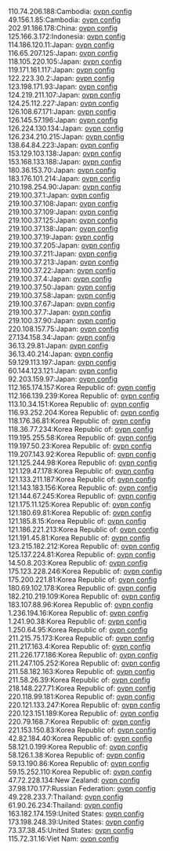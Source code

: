 110.74.206.188:Cambodia: [ovpn config](vpn/110_74_206_188.ovpn)  
49.156.1.85:Cambodia: [ovpn config](vpn/49_156_1_85.ovpn)  
202.91.186.178:China: [ovpn config](vpn/202_91_186_178.ovpn)  
125.166.3.172:Indonesia: [ovpn config](vpn/125_166_3_172.ovpn)  
114.186.120.11:Japan: [ovpn config](vpn/114_186_120_11.ovpn)  
116.65.207.125:Japan: [ovpn config](vpn/116_65_207_125.ovpn)  
118.105.220.105:Japan: [ovpn config](vpn/118_105_220_105.ovpn)  
119.171.161.117:Japan: [ovpn config](vpn/119_171_161_117.ovpn)  
122.223.30.2:Japan: [ovpn config](vpn/122_223_30_2.ovpn)  
123.198.171.93:Japan: [ovpn config](vpn/123_198_171_93.ovpn)  
124.219.211.107:Japan: [ovpn config](vpn/124_219_211_107.ovpn)  
124.25.112.227:Japan: [ovpn config](vpn/124_25_112_227.ovpn)  
126.108.67.171:Japan: [ovpn config](vpn/126_108_67_171.ovpn)  
126.145.57.196:Japan: [ovpn config](vpn/126_145_57_196.ovpn)  
126.224.130.134:Japan: [ovpn config](vpn/126_224_130_134.ovpn)  
126.234.210.215:Japan: [ovpn config](vpn/126_234_210_215.ovpn)  
138.64.84.223:Japan: [ovpn config](vpn/138_64_84_223.ovpn)  
153.129.103.138:Japan: [ovpn config](vpn/153_129_103_138.ovpn)  
153.168.133.188:Japan: [ovpn config](vpn/153_168_133_188.ovpn)  
180.36.153.70:Japan: [ovpn config](vpn/180_36_153_70.ovpn)  
183.176.101.214:Japan: [ovpn config](vpn/183_176_101_214.ovpn)  
210.198.254.90:Japan: [ovpn config](vpn/210_198_254_90.ovpn)  
219.100.37.1:Japan: [ovpn config](vpn/219_100_37_1.ovpn)  
219.100.37.108:Japan: [ovpn config](vpn/219_100_37_108.ovpn)  
219.100.37.109:Japan: [ovpn config](vpn/219_100_37_109.ovpn)  
219.100.37.125:Japan: [ovpn config](vpn/219_100_37_125.ovpn)  
219.100.37.138:Japan: [ovpn config](vpn/219_100_37_138.ovpn)  
219.100.37.19:Japan: [ovpn config](vpn/219_100_37_19.ovpn)  
219.100.37.205:Japan: [ovpn config](vpn/219_100_37_205.ovpn)  
219.100.37.211:Japan: [ovpn config](vpn/219_100_37_211.ovpn)  
219.100.37.213:Japan: [ovpn config](vpn/219_100_37_213.ovpn)  
219.100.37.22:Japan: [ovpn config](vpn/219_100_37_22.ovpn)  
219.100.37.4:Japan: [ovpn config](vpn/219_100_37_4.ovpn)  
219.100.37.50:Japan: [ovpn config](vpn/219_100_37_50.ovpn)  
219.100.37.58:Japan: [ovpn config](vpn/219_100_37_58.ovpn)  
219.100.37.67:Japan: [ovpn config](vpn/219_100_37_67.ovpn)  
219.100.37.7:Japan: [ovpn config](vpn/219_100_37_7.ovpn)  
219.100.37.90:Japan: [ovpn config](vpn/219_100_37_90.ovpn)  
220.108.157.75:Japan: [ovpn config](vpn/220_108_157_75.ovpn)  
27.134.158.34:Japan: [ovpn config](vpn/27_134_158_34.ovpn)  
36.13.29.81:Japan: [ovpn config](vpn/36_13_29_81.ovpn)  
36.13.40.214:Japan: [ovpn config](vpn/36_13_40_214.ovpn)  
59.129.113.197:Japan: [ovpn config](vpn/59_129_113_197.ovpn)  
60.144.123.121:Japan: [ovpn config](vpn/60_144_123_121.ovpn)  
92.203.159.97:Japan: [ovpn config](vpn/92_203_159_97.ovpn)  
112.165.174.157:Korea Republic of: [ovpn config](vpn/112_165_174_157.ovpn)  
112.166.139.239:Korea Republic of: [ovpn config](vpn/112_166_139_239.ovpn)  
113.10.34.151:Korea Republic of: [ovpn config](vpn/113_10_34_151.ovpn)  
116.93.252.204:Korea Republic of: [ovpn config](vpn/116_93_252_204.ovpn)  
118.176.36.81:Korea Republic of: [ovpn config](vpn/118_176_36_81.ovpn)  
118.36.77.234:Korea Republic of: [ovpn config](vpn/118_36_77_234.ovpn)  
119.195.255.58:Korea Republic of: [ovpn config](vpn/119_195_255_58.ovpn)  
119.197.50.23:Korea Republic of: [ovpn config](vpn/119_197_50_23.ovpn)  
119.207.143.92:Korea Republic of: [ovpn config](vpn/119_207_143_92.ovpn)  
121.125.244.98:Korea Republic of: [ovpn config](vpn/121_125_244_98.ovpn)  
121.129.47.178:Korea Republic of: [ovpn config](vpn/121_129_47_178.ovpn)  
121.133.211.187:Korea Republic of: [ovpn config](vpn/121_133_211_187.ovpn)  
121.143.183.156:Korea Republic of: [ovpn config](vpn/121_143_183_156.ovpn)  
121.144.67.245:Korea Republic of: [ovpn config](vpn/121_144_67_245.ovpn)  
121.175.11.125:Korea Republic of: [ovpn config](vpn/121_175_11_125.ovpn)  
121.180.69.81:Korea Republic of: [ovpn config](vpn/121_180_69_81.ovpn)  
121.185.8.15:Korea Republic of: [ovpn config](vpn/121_185_8_15.ovpn)  
121.186.221.213:Korea Republic of: [ovpn config](vpn/121_186_221_213.ovpn)  
121.191.45.81:Korea Republic of: [ovpn config](vpn/121_191_45_81.ovpn)  
123.215.182.212:Korea Republic of: [ovpn config](vpn/123_215_182_212.ovpn)  
125.137.224.81:Korea Republic of: [ovpn config](vpn/125_137_224_81.ovpn)  
14.50.8.203:Korea Republic of: [ovpn config](vpn/14_50_8_203.ovpn)  
175.123.228.246:Korea Republic of: [ovpn config](vpn/175_123_228_246.ovpn)  
175.200.221.81:Korea Republic of: [ovpn config](vpn/175_200_221_81.ovpn)  
180.69.102.178:Korea Republic of: [ovpn config](vpn/180_69_102_178.ovpn)  
182.210.219.109:Korea Republic of: [ovpn config](vpn/182_210_219_109.ovpn)  
183.107.88.96:Korea Republic of: [ovpn config](vpn/183_107_88_96.ovpn)  
1.236.194.16:Korea Republic of: [ovpn config](vpn/1_236_194_16.ovpn)  
1.241.90.38:Korea Republic of: [ovpn config](vpn/1_241_90_38.ovpn)  
1.250.64.95:Korea Republic of: [ovpn config](vpn/1_250_64_95.ovpn)  
211.215.75.173:Korea Republic of: [ovpn config](vpn/211_215_75_173.ovpn)  
211.217.163.4:Korea Republic of: [ovpn config](vpn/211_217_163_4.ovpn)  
211.226.177.186:Korea Republic of: [ovpn config](vpn/211_226_177_186.ovpn)  
211.247.105.252:Korea Republic of: [ovpn config](vpn/211_247_105_252.ovpn)  
211.58.182.163:Korea Republic of: [ovpn config](vpn/211_58_182_163.ovpn)  
211.58.26.39:Korea Republic of: [ovpn config](vpn/211_58_26_39.ovpn)  
218.148.227.71:Korea Republic of: [ovpn config](vpn/218_148_227_71.ovpn)  
220.118.99.181:Korea Republic of: [ovpn config](vpn/220_118_99_181.ovpn)  
220.121.133.247:Korea Republic of: [ovpn config](vpn/220_121_133_247.ovpn)  
220.123.151.189:Korea Republic of: [ovpn config](vpn/220_123_151_189.ovpn)  
220.79.168.7:Korea Republic of: [ovpn config](vpn/220_79_168_7.ovpn)  
221.153.150.83:Korea Republic of: [ovpn config](vpn/221_153_150_83.ovpn)  
42.82.184.40:Korea Republic of: [ovpn config](vpn/42_82_184_40.ovpn)  
58.121.0.199:Korea Republic of: [ovpn config](vpn/58_121_0_199.ovpn)  
58.126.1.38:Korea Republic of: [ovpn config](vpn/58_126_1_38.ovpn)  
59.13.190.86:Korea Republic of: [ovpn config](vpn/59_13_190_86.ovpn)  
59.15.252.110:Korea Republic of: [ovpn config](vpn/59_15_252_110.ovpn)  
47.72.228.134:New Zealand: [ovpn config](vpn/47_72_228_134.ovpn)  
37.98.170.177:Russian Federation: [ovpn config](vpn/37_98_170_177.ovpn)  
49.228.233.7:Thailand: [ovpn config](vpn/49_228_233_7.ovpn)  
61.90.26.234:Thailand: [ovpn config](vpn/61_90_26_234.ovpn)  
163.182.174.159:United States: [ovpn config](vpn/163_182_174_159.ovpn)  
173.198.248.39:United States: [ovpn config](vpn/173_198_248_39.ovpn)  
73.37.38.45:United States: [ovpn config](vpn/73_37_38_45.ovpn)  
115.72.31.16:Viet Nam: [ovpn config](vpn/115_72_31_16.ovpn)  
